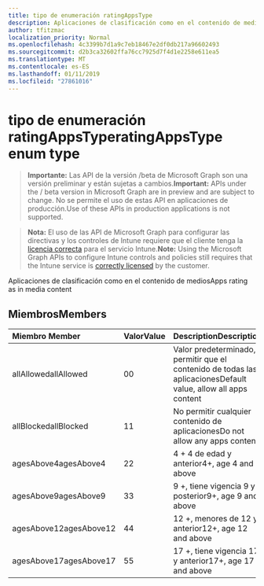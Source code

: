 ```yaml
---
title: tipo de enumeración ratingAppsType
description: Aplicaciones de clasificación como en el contenido de medios
author: tfitzmac
localization_priority: Normal
ms.openlocfilehash: 4c3399b7d1a9c7eb18467e2df0db217a96602493
ms.sourcegitcommit: d2b3ca32602ffa76cc7925d7f4d1e2258e611ea5
ms.translationtype: MT
ms.contentlocale: es-ES
ms.lasthandoff: 01/11/2019
ms.locfileid: "27861016"
---
```

# <a name="ratingappstype-enum-type"></a><span data-ttu-id="7e7c9-103">tipo de enumeración ratingAppsType</span><span class="sxs-lookup"><span data-stu-id="7e7c9-103">ratingAppsType enum type</span></span>

> <span data-ttu-id="7e7c9-104">**Importante:** Las API de la versión /beta de Microsoft Graph son una versión preliminar y están sujetas a cambios.</span><span class="sxs-lookup"><span data-stu-id="7e7c9-104">**Important:** APIs under the / beta version in Microsoft Graph are in preview and are subject to change.</span></span> <span data-ttu-id="7e7c9-105">No se permite el uso de estas API en aplicaciones de producción.</span><span class="sxs-lookup"><span data-stu-id="7e7c9-105">Use of these APIs in production applications is not supported.</span></span>

> <span data-ttu-id="7e7c9-106">**Nota:** El uso de las API de Microsoft Graph para configurar las directivas y los controles de Intune requiere que el cliente tenga la [licencia correcta](https://go.microsoft.com/fwlink/?linkid=839381) para el servicio Intune.</span><span class="sxs-lookup"><span data-stu-id="7e7c9-106">**Note:** Using the Microsoft Graph APIs to configure Intune controls and policies still requires that the Intune service is [correctly licensed](https://go.microsoft.com/fwlink/?linkid=839381) by the customer.</span></span>

<span data-ttu-id="7e7c9-107">Aplicaciones de clasificación como en el contenido de medios</span><span class="sxs-lookup"><span data-stu-id="7e7c9-107">Apps rating as in media content</span></span>
## <a name="members"></a><span data-ttu-id="7e7c9-108">Miembros</span><span class="sxs-lookup"><span data-stu-id="7e7c9-108">Members</span></span>
|<span data-ttu-id="7e7c9-109">Miembro	</span><span class="sxs-lookup"><span data-stu-id="7e7c9-109">Member</span></span>|<span data-ttu-id="7e7c9-110">Valor</span><span class="sxs-lookup"><span data-stu-id="7e7c9-110">Value</span></span>|<span data-ttu-id="7e7c9-111">Description</span><span class="sxs-lookup"><span data-stu-id="7e7c9-111">Description</span></span>|
|:---|:---|:---|
|<span data-ttu-id="7e7c9-112">allAllowed</span><span class="sxs-lookup"><span data-stu-id="7e7c9-112">allAllowed</span></span>|<span data-ttu-id="7e7c9-113">0</span><span class="sxs-lookup"><span data-stu-id="7e7c9-113">0</span></span>|<span data-ttu-id="7e7c9-114">Valor predeterminado, permitir que el contenido de todas las aplicaciones</span><span class="sxs-lookup"><span data-stu-id="7e7c9-114">Default value, allow all apps content</span></span>|
|<span data-ttu-id="7e7c9-115">allBlocked</span><span class="sxs-lookup"><span data-stu-id="7e7c9-115">allBlocked</span></span>|<span data-ttu-id="7e7c9-116">1</span><span class="sxs-lookup"><span data-stu-id="7e7c9-116">1</span></span>|<span data-ttu-id="7e7c9-117">No permitir cualquier contenido de aplicaciones</span><span class="sxs-lookup"><span data-stu-id="7e7c9-117">Do not allow any apps content</span></span>|
|<span data-ttu-id="7e7c9-118">agesAbove4</span><span class="sxs-lookup"><span data-stu-id="7e7c9-118">agesAbove4</span></span>|<span data-ttu-id="7e7c9-119">2</span><span class="sxs-lookup"><span data-stu-id="7e7c9-119">2</span></span>|<span data-ttu-id="7e7c9-120">4 + 4 de edad y anterior</span><span class="sxs-lookup"><span data-stu-id="7e7c9-120">4+, age 4 and above</span></span>|
|<span data-ttu-id="7e7c9-121">agesAbove9</span><span class="sxs-lookup"><span data-stu-id="7e7c9-121">agesAbove9</span></span>|<span data-ttu-id="7e7c9-122">3</span><span class="sxs-lookup"><span data-stu-id="7e7c9-122">3</span></span>|<span data-ttu-id="7e7c9-123">9 +, tiene vigencia 9 y posterior</span><span class="sxs-lookup"><span data-stu-id="7e7c9-123">9+, age 9 and above</span></span>|
|<span data-ttu-id="7e7c9-124">agesAbove12</span><span class="sxs-lookup"><span data-stu-id="7e7c9-124">agesAbove12</span></span>|<span data-ttu-id="7e7c9-125">4</span><span class="sxs-lookup"><span data-stu-id="7e7c9-125">4</span></span>|<span data-ttu-id="7e7c9-126">12 +, menores de 12 y anterior</span><span class="sxs-lookup"><span data-stu-id="7e7c9-126">12+, age 12 and above</span></span> |
|<span data-ttu-id="7e7c9-127">agesAbove17</span><span class="sxs-lookup"><span data-stu-id="7e7c9-127">agesAbove17</span></span>|<span data-ttu-id="7e7c9-128">5</span><span class="sxs-lookup"><span data-stu-id="7e7c9-128">5</span></span>|<span data-ttu-id="7e7c9-129">17 +, tiene vigencia 17 y anterior</span><span class="sxs-lookup"><span data-stu-id="7e7c9-129">17+, age 17 and above</span></span>|





